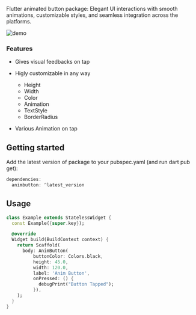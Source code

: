 Flutter animated button package: Elegant UI interactions with smooth animations, customizable styles, and seamless integration across the platforms.

![demo](https://github.com/Pranav2918/AnimButton/assets/69794884/6c7d014e-1fd1-46e7-a746-ea283db4a78d)

### Features


- Gives visual feedbacks on tap 

- Higly customizable in any way

    - Height
    - Width
    - Color
    - Animation
    - TextStyle
    - BorderRadius 

- Various Animation on tap


## Getting started

Add the latest version of package to your pubspec.yaml (and run dart pub get):

```dart
dependencies:
  animbutton: ^latest_version
```

## Usage

```dart
class Example extends StatelessWidget {
  const Example({super.key});

  @override
  Widget build(BuildContext context) {
    return Scaffold(
      body: AnimButton(
          buttonColor: Colors.black,
          height: 45.0,
          width: 120.0,
          label: 'Anim Button',
          onPressed: () {
            debugPrint("Button Tapped");
          }),
    );
  }
}
```


